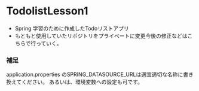 # TodolistLesson1

* Spring 学習のために作成したTodoリストアプリ 
* もともと使用していたリポジトリをプライベートに変更今後の修正などはこちらで行っていく。


### 補足
application.properties のSPRING_DATASOURCE_URLは適宜適切な名称に書き換えてください。
あるいは、環境変数への設定も可です。

